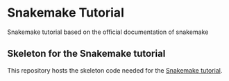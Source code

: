 # Snakemake Tutorial

Snakemake tutorial based on the official documentation of snakemake

## Skeleton for the Snakemake tutorial

This repository hosts the skeleton code needed for the [Snakemake tutorial](http://snakemake.readthedocs.io/en/latest/tutorial/welcome.html).
